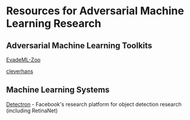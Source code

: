 # Resources for Adversarial Machine Learning Research

## Adversarial Machine Learning Toolkits

[EvadeML-Zoo](evademl.org/zoo)

[cleverhans](https://github.com/tensorflow/cleverhans)

## Machine Learning Systems

[Detectron](https://github.com/facebookresearch/Detectron) - Facebook's research platform for object detection research (including RetinaNet)

